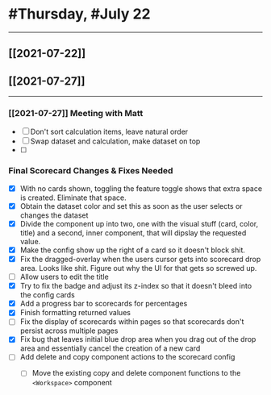 # #Thursday, #July 22
---

## [[2021-07-22]]
## [[2021-07-27]]



---


### [[2021-07-27]] Meeting with Matt

- [ ] Don't sort calculation items, leave natural order
- [ ] Swap dataset and calculation, make dataset on top
- [ ] 






### Final Scorecard Changes & Fixes Needed

- [x] With no cards shown, toggling the feature toggle shows that extra space is created. Eliminate that space.
- [x] Obtain the dataset color and set this as soon as the user selects or changes the dataset
- [x] Divide the component up into two, one with the visual stuff (card, color, title) and a second, inner component, that will dipslay the requested value.
- [x] Make the config show up the right of a card so it doesn't block shit.
- [x] Fix the dragged-overlay when the users cursor gets into scorecard drop area. Looks like shit. Figure out why the UI for that gets so screwed up.
- [ ] Allow users to edit the title
- [x] Try to fix the badge and adjust its z-index so that it doesn't bleed into the config cards
- [x] Add a progress bar to scorecards for percentages
- [x] Finish formatting returned values
- [ ] Fix the display of scorecards within pages so that scorecards don't persist across multiple pages
- [x]  Fix bug that leaves initial blue drop area when you drag out of the drop area and essentially cancel the creation of a new card
- [ ]  Add delete and copy component actions to the scorecard config
	- [ ]  Move the existing copy and delete component functions to the `<Workspace>` component















